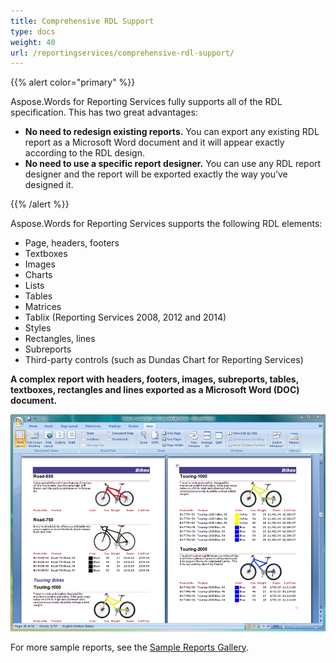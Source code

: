 ```yaml
---
title: Comprehensive RDL Support
type: docs
weight: 40
url: /reportingservices/comprehensive-rdl-support/
---
```


{{% alert color="primary" %}} 

Aspose.Words for Reporting Services fully supports all of the RDL specification. This has two great advantages:

- **No need to redesign existing reports.** You can export any existing RDL report as a Microsoft Word document and it will appear exactly according to the RDL design.
- **No need to use a specific report designer.** You can use any RDL report designer and the report will be exported exactly the way you’ve designed it.

{{% /alert %}} 

Aspose.Words for Reporting Services supports the following RDL elements:

- Page, headers, footers
- Textboxes
- Images
- Charts
- Lists
- Tables
- Matrices
- Tablix (Reporting Services 2008, 2012 and 2014)
- Styles
- Rectangles, lines
- Subreports
- Third-party controls (such as Dundas Chart for Reporting Services)

**A complex report with headers, footers, images, subreports, tables, textboxes, rectangles and lines exported as a Microsoft Word (DOC) document.** 

![todo:image_alt_text](comprehensive-rdl-support_1.png)

For more sample reports, see the [Sample Reports Gallery](/words/reportingservices/sample-gallery-html/).
